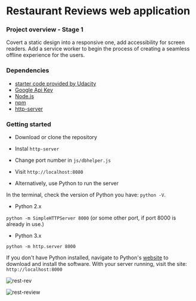 # Restaurant Reviews web application 

### Project overview - Stage 1

Covert a static design into a responsive one, add accessibility for screen readers. Add a service worker to begin the process of creating a seamless offline experience for the users.

### Dependencies 

* [starter code provided by Udacity](https://github.com/udacity/mws-restaurant-stage-1)
* [Google Api Key](https://developers.google.com/maps/documentation/javascript/get-api-key)
* [Node.js](https://github.com/nodejs/node)
* [npm](https://github.com/npm/npm)
* [http-server](https://github.com/indexzero/http-server)

### Getting started

* Download or clone the repository
* Instal `http-server`
* Change port number in `js/dbhelper.js`
* Visit `http://localhost:8080`

* Alternatively, use Python to run the server

In the terminal, check the version of Python you have: `python -V`. 
* Python 2.x

`python -m SimpleHTTPServer 8000` (or some other port, if port 8000 is already in use.)

* Python 3.x

`python -m http.server 8000`

If you don't have Python installed, navigate to Python's [website](https://www.python.org/) to download and install the software.
With your server running, visit the site: `http://localhost:8000`

![rest-rev](https://user-images.githubusercontent.com/18640359/41614817-24eed0ac-7402-11e8-8038-968ea92ee8c3.PNG)

![rest-review](https://user-images.githubusercontent.com/18640359/41614811-2277308a-7402-11e8-85a0-6078dab1420b.PNG)